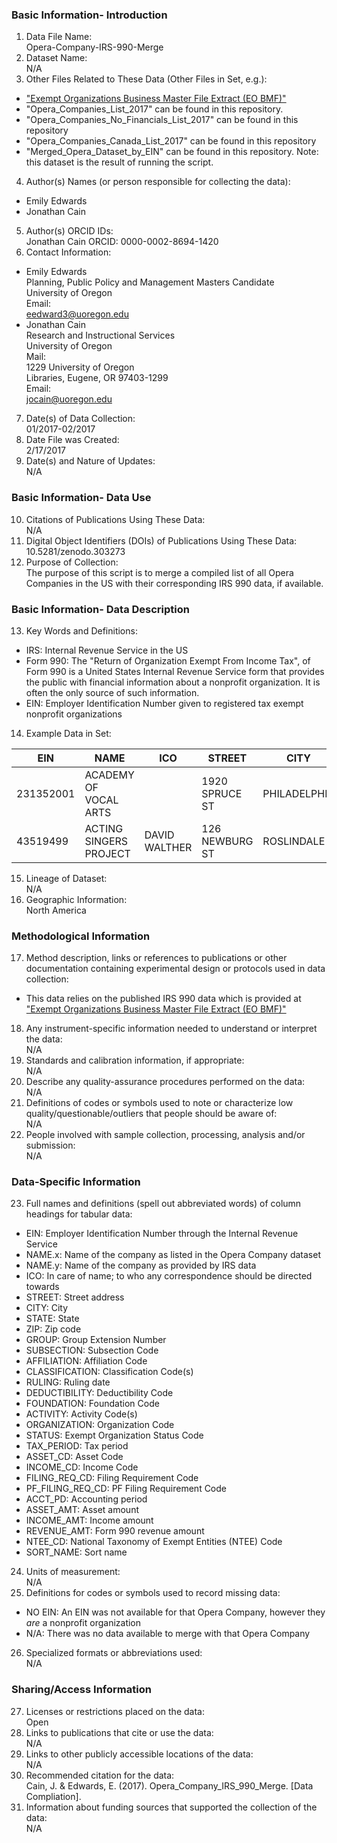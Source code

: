 ### Basic Information- Introduction
1. Data File Name:   
  Opera-Company-IRS-990-Merge
2. Dataset Name:   
  N/A
3. Other Files Related to These Data (Other Files in Set, e.g.):  
  * ["Exempt Organizations Business Master File Extract (EO BMF)"](https://www.irs.gov/charities-non-profits/exempt-organizations-business-master-file-extract-eo-bmf)
  * "Opera_Companies_List_2017" can be found in this repository. 
  * "Opera_Companies_No_Financials_List_2017" can be found in this repository
  * "Opera_Companies_Canada_List_2017" can be found in this repository
  * "Merged_Opera_Dataset_by_EIN" can be found in this repository. Note: this dataset is the result of running the script. 
4. Author(s) Names (or person responsible for collecting the data):   
  * Emily Edwards
  * Jonathan Cain 
5. Author(s) ORCID IDs:   
  Jonathan Cain
  ORCID: 0000-0002-8694-1420
6. Contact Information:   
  * Emily Edwards  
  Planning, Public Policy and Management Masters Candidate  
  University of Oregon  
  Email:   
    eedward3@uoregon.edu  
  * Jonathan Cain  
  Research and Instructional Services  
  University of Oregon  
  Mail:  
    1229 University of Oregon   
    Libraries, Eugene, OR 97403-1299  
  Email:   
    jocain@uoregon.edu  
7. Date(s) of Data Collection:  
  01/2017-02/2017  
8. Date File was Created:  
  2/17/2017  
9. Date(s) and Nature of Updates:   
  N/A

### Basic Information- Data Use
10. Citations of Publications Using These Data:   
  N/A
11. Digital Object Identifiers (DOIs) of Publications Using These Data:   
  10.5281/zenodo.303273
12. Purpose of Collection:  
  The purpose of this script is to merge a compiled list of all Opera Companies in the US with their corresponding IRS 990 data, if available. 

### Basic Information- Data Description
13. Key Words and Definitions:  
  * IRS: Internal Revenue Service in the US
  * Form 990: The "Return of Organization Exempt From Income Tax", of Form 990 is a United States Internal Revenue Service form that provides the public with financial information about a nonprofit organization. It is often the only source of such information.
  * EIN: Employer Identification Number given to registered tax exempt nonprofit organizations
14. Example Data in Set:   

| EIN | NAME | ICO | STREET | CITY | STATE | ZIP | GROUP | SUBSECTION | AFFILIATION | CLASSIFICATION | ETC... |  
| --- | --- | --- | --- | --- | --- | --- | --- | --- | --- | --- | --- |  
| 231352001 | ACADEMY OF VOCAL ARTS |   | 1920 SPRUCE ST | PHILADELPHIA | PA | 19103-6613 | 0  | 3  | 3  | 1000 |   |   
| 43519499 | ACTING SINGERS PROJECT | DAVID WALTHER | 126 NEWBURG ST | ROSLINDALE | MA | 02131-3319 | 0 | 3 | 3 | 2000|   |

15. Lineage of Dataset:   
  N/A
16. Geographic Information:   
  North America

### Methodological Information
17. Method description, links or references to publications or other documentation containing experimental design or protocols used in data collection:  
  * This data relies on the published IRS 990 data which is provided at ["Exempt Organizations Business Master File Extract (EO BMF)"](https://www.irs.gov/charities-non-profits/exempt-organizations-business-master-file-extract-eo-bmf)
18. Any instrument-specific information needed to understand or interpret the data:   
  N/A
19. Standards and calibration information, if appropriate:   
  N/A
20. Describe any quality-assurance procedures performed on the data:   
  N/A
21. Definitions of codes or symbols used to note or characterize low quality/questionable/outliers that people should be aware of:   
  N/A
22. People involved with sample collection, processing, analysis and/or submission:   
  N/A

### Data-Specific Information
23. Full names and definitions (spell out abbreviated words) of column headings for tabular data:  
  * EIN: Employer Identification Number through the Internal Revenue Service
  * NAME.x: Name of the company as listed in the Opera Company dataset
  * NAME.y:	Name of the company as provided by IRS data
  * ICO:	In care of name; to who any correspondence should be directed towards
  * STREET:	Street address
  * CITY:	City
  * STATE:	State
  * ZIP:	Zip code
  * GROUP:	Group Extension Number
  * SUBSECTION:	Subsection Code
  * AFFILIATION:	Affiliation Code
  * CLASSIFICATION:	Classification Code(s)
  * RULING:	Ruling date
  * DEDUCTIBILITY:	Deductibility Code
  * FOUNDATION:	Foundation Code
  * ACTIVITY:	Activity Code(s)
  * ORGANIZATION:	Organization Code
  * STATUS:	Exempt Organization Status Code
  * TAX_PERIOD:	Tax period
  * ASSET_CD:	Asset Code
  * INCOME_CD:	Income Code
  * FILING_REQ_CD:	Filing Requirement Code
  * PF_FILING_REQ_CD:	PF Filing Requirement Code
  * ACCT_PD:	Accounting period
  * ASSET_AMT:	Asset amount
  * INCOME_AMT:	Income amount
  * REVENUE_AMT:	Form 990 revenue amount
  * NTEE_CD:	National Taxonomy of Exempt Entities (NTEE) Code
  * SORT_NAME:	Sort name
24. Units of measurement:   
  N/A
25. Definitions for codes or symbols used to record missing data:  
  * NO EIN: An EIN was not available for that Opera Company, however they *are* a nonprofit organization
  * N/A: There was no data available to merge with that Opera Company
26. Specialized formats or abbreviations used:   
  N/A

### Sharing/Access Information
27.	Licenses or restrictions placed on the data:   
  Open
28.	Links to publications that cite or use the data:   
  N/A
29.	Links to other publicly accessible locations of the data:   
  N/A
30.	Recommended citation for the data:  
Cain, J. & Edwards, E. (2017). Opera_Company_IRS_990_Merge. [Data Compliation]. 
31.	Information about funding sources that supported the collection of the data:   
  N/A

